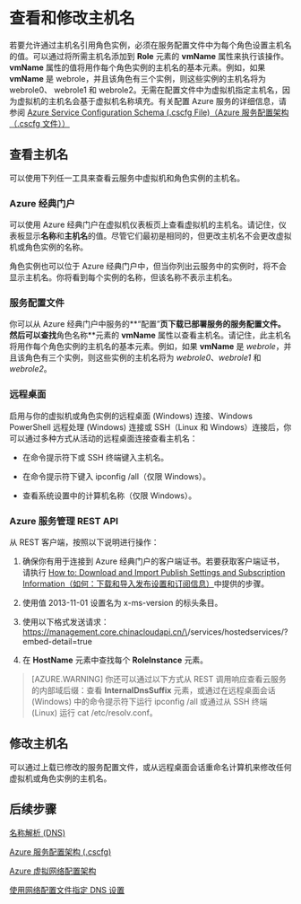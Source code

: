 <properties 
   pageTitle="查看和修改主机名 | Azure"
   description="如何查看和更改 Azure 虚拟机、Web 角色和辅助角色的主机名以进行名称解析"
   services="virtual-network"
   documentationCenter="na"
   authors="joaoma"
   manager="carmonm"
   editor="tysonn" />
<tags
	ms.service="virtual-network"
	ms.date="04/27/2016"
	wacn.date="05/30/2016"/>

# 查看和修改主机名

若要允许通过主机名引用角色实例，必须在服务配置文件中为每个角色设置主机名的值。可以通过将所需主机名添加到 **Role** 元素的 **vmName** 属性来执行该操作。**vmName** 属性的值将用作每个角色实例的主机名的基本元素。例如，如果 **vmName** 是 webrole，并且该角色有三个实例，则这些实例的主机名将为 webrole0、 webrole1 和 webrole2。无需在配置文件中为虚拟机指定主机名，因为虚拟机的主机名会基于虚拟机名称填充。有关配置 Azure 服务的详细信息，请参阅 [Azure Service Configuration Schema (.cscfg File)（Azure 服务配置架构（.cscfg 文件））](https://msdn.microsoft.com/zh-cn/library/azure/ee758710.aspx)

## 查看主机名

可以使用下列任一工具来查看云服务中虚拟机和角色实例的主机名。

### Azure 经典门户

可以使用 Azure 经典门户在虚拟机仪表板页上查看虚拟机的主机名。请记住，仪表板显示**名称**和**主机名**的值。尽管它们最初是相同的，但更改主机名不会更改虚拟机或角色实例的名称。

角色实例也可以位于 Azure 经典门户中，但当你列出云服务中的实例时，将不会显示主机名。你将看到每个实例的名称，但该名称不表示主机名。

### 服务配置文件

你可以从 Azure 经典门户中服务的**“配置”**页下载已部署服务的服务配置文件。然后可以查找**角色名称**元素的 **vmName** 属性以查看主机名。请记住，此主机名将用作每个角色实例的主机名的基本元素。例如，如果 **vmName** 是 *webrole*，并且该角色有三个实例，则这些实例的主机名将为 *webrole0*、*webrole1* 和 *webrole2*。

### 远程桌面

启用与你的虚拟机或角色实例的远程桌面 (Windows) 连接、Windows PowerShell 远程处理 (Windows) 连接或 SSH（Linux 和 Windows）连接后，你可以通过多种方式从活动的远程桌面连接查看主机名：

- 在命令提示符下或 SSH 终端键入主机名。

- 在命令提示符下键入 ipconfig /all（仅限 Windows）。

- 查看系统设置中的计算机名称（仅限 Windows）。

### Azure 服务管理 REST API

从 REST 客户端，按照以下说明进行操作：

1. 确保你有用于连接到 Azure 经典门户的客户端证书。若要获取客户端证书，请执行 [How to: Download and Import Publish Settings and Subscription Information（如何：下载和导入发布设置和订阅信息）](https://msdn.microsoft.com/zh-cn/library/dn385850.aspx)中提供的步骤。 

1. 使用值 2013-11-01 设置名为 x-ms-version 的标头条目。

1. 使用以下格式发送请求：https://management.core.chinacloudapi.cn/\<subscrition-id>/services/hostedservices/<service-name>?embed-detail=true

1. 在 **HostName** 元素中查找每个 **RoleInstance** 元素。

>[AZURE.WARNING] 你还可以通过以下方式从 REST 调用响应查看云服务的内部域后缀：查看 **InternalDnsSuffix** 元素，或通过在远程桌面会话 (Windows) 中的命令提示符下运行 ipconfig /all 或通过从 SSH 终端 (Linux) 运行 cat /etc/resolv.conf。

## 修改主机名

可以通过上载已修改的服务配置文件，或从远程桌面会话重命名计算机来修改任何虚拟机或角色实例的主机名。

## 后续步骤

[名称解析 (DNS)](/documentation/articles/virtual-networks-name-resolution-for-vms-and-role-instances)

[Azure 服务配置架构 (.cscfg)](https://msdn.microsoft.com/zh-cn/library/azure/ee758710.aspx)

[Azure 虚拟网络配置架构](https://msdn.microsoft.com/zh-cn/library/azure/jj157100)

[使用网络配置文件指定 DNS 设置](/documentation/articles/virtual-networks-specifying-a-dns-settings-in-a-virtual-network-configuration-file)

<!---HONumber=Mooncake_0523_2016-->